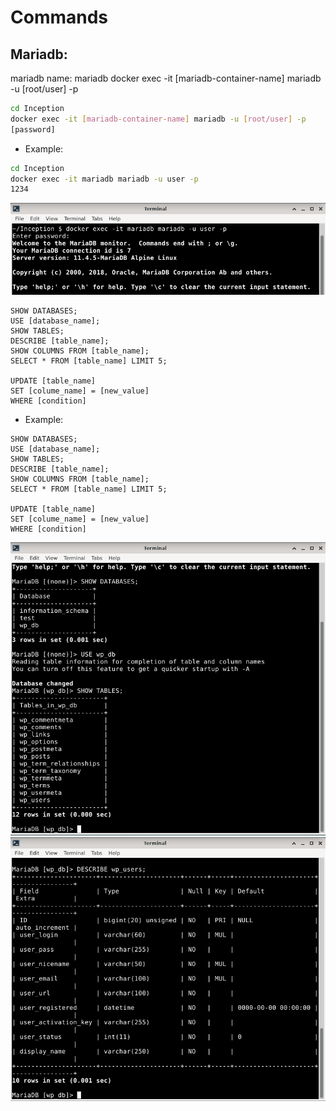 # Commands

## Mariadb:
mariadb name: mariadb
docker exec -it [mariadb-container-name] mariadb -u [root/user] -p

```bash
cd Inception
docker exec -it [mariadb-container-name] mariadb -u [root/user] -p
[password]
```

- Example:
```bash
cd Inception
docker exec -it mariadb mariadb -u user -p
1234
```
![Run Mariadb](https://github.com/tranhieutrung/Inception/blob/main/images/run_mariadb.png)

```mariadb
SHOW DATABASES;
USE [database_name];
SHOW TABLES;
DESCRIBE [table_name];
SHOW COLUMNS FROM [table_name];
SELECT * FROM [table_name] LIMIT 5;

UPDATE [table_name]
SET [colume_name] = [new_value]
WHERE [condition]
```

- Example:
```mariadb
SHOW DATABASES;
USE [database_name];
SHOW TABLES;
DESCRIBE [table_name];
SHOW COLUMNS FROM [table_name];
SELECT * FROM [table_name] LIMIT 5;

UPDATE [table_name]
SET [colume_name] = [new_value]
WHERE [condition]
```

![Mariadb commands](https://github.com/tranhieutrung/Inception/blob/main/images/mariadb_cm1.png)
![Mariadb commands](https://github.com/tranhieutrung/Inception/blob/main/images/mariadb_cm2.png)
